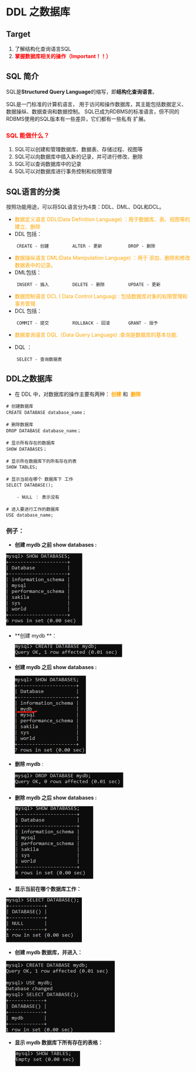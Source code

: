 # DDL 之数据库

## Target

1. 了解结构化查询语言SQL
2. **<font color="red">掌握数据库相关的操作（Important！！）</font>**



## SQL 简介

SQL是**Structured Query Language**的缩写，即**结构化查询语言**。

SQL是一门标准的计算机语言， 用于访问和操作数据库，其主能包括数据定义、数据操纵、数据查询和数据控制。 SQL已成为RDBMS的标准语言，但不同的RDBMS使用的SQL版本有一些差异，它们都有一些私有 扩展。

### **<font color="red">SQL 能做什么？</font>**

1. SQL可以创建和管理数据库、数据表、存储过程、视图等 
2. SQL可以向数据库中插入新的记录，并可进行修改、删除 
3. SQL可以查询数据库中的记录 
4. SQL可以对数据库进行事务控制和权限管理

## SQL语言的分类

按照功能用途，可以将SQL语言分为4类：DDL、DML、DQL和DCL。



- <font color="orange">数据定义语言 DDL(Data Definition Language) ：用于数据库、表、视图等的建立、删除</font>
- DDL 包括：

```mysql
	CREATE - 创建			ALTER - 更新			DROP - 删除
```



- <font color="orange">数据操纵语言 DML(Data Manipulation Language) ：用于 添加、删除和修改数据表中的记录。</font>
- DML包括：

```mysql
	INSERT - 插入			DELETE - 删除			UPDATE - 更新
```



- <font color="orange"> 数据控制语言 DCL ( Data Control Languag) : 包括数据库对象的权限管理和事务管理.</font>
- DCL 包括：

```mysql
	COMMIT - 提交			ROLLBACK - 回滚		GRANT - 授予
```



- <font color="orange"> 数据查询语言 DQL（Data Query Language) :查询是数据库的基本功能.</font>

- DQL ：

```mysql
	SELECT - 查询数据表
```



## DDL之数据库

- 在 DDL 中，对数据库的操作主要有两种：**<font color="orange"> 创建</font>** 和 **<font color="orange"> 删除</font>**



```mysql
# 创建数据库
CREATE DATABASE database_name；

# 删除数据库
DROP DATABASE database_name；

# 显示所有存在的数据库
SHOW DATABASES；

# 显示所在数据库下的所有存在的表
SHOW TABLES;

# 显示当前在哪个 数据库下 工作
SELECT DATABASE();

	- NULL ： 表示没有
	
# 进入要进行工作的数据库
USE database_name;
```

### 例子：



- **创建 mydb 之前 show databases :** 

<img src="Resources/01.png"/>

- **创建 mydb **：

   <img src="Resources/02.png"/>

- **创建 mydb 之后 show databases :**

  <img src="Resources/03.png"/>

- **删除 mydb** :

  <img src="Resources/04.png"/>

- **删除 mydb 之后 show databases :**

  <img src="Resources/05.png"/>

- **显示当前在哪个数据库工作：**

<img src="Resources/06.png"/>

- **创建 mydb 数据库，并进入：**

<img src="Resources/07.png"/>

- **显示 mydb 数据库下所有存在的表格：**

  <img src="Resources/10.png"/>